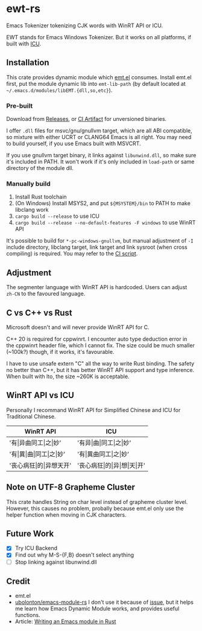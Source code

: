 # ewt-rs

Emacs Tokenizer tokenizing CJK words with WinRT API or ICU.

EWT stands for Emacs Windows Tokenizer. But it works on all platforms, if built with [ICU](https://github.com/unicode-org/icu4x).

## Installation

This crate provides dynamic module which [emt.el](https://github.com/roife/emt) consumes. Install emt.el first, put the module dynamic lib into `emt-lib-path` (by default located at `~/.emacs.d/modules/libEMT.{dll,so,etc}`).

### Pre-built

Download from [Releases](https://github.com/Master-Hash/ewt-rs/releases), or [CI Artifact](https://github.com/Master-Hash/ewt-rs/actions/workflows/build.yml) for unversioned binaries.

<!-- Please ignore the binary from Releases page. -->

I offer `.dll` files for msvc/gnu/gnullvm target, which are all ABI compatible, so mixture with either UCRT or CLANG64 Emacs is all right. You may need to build yourself, if you use Emacs built with MSVCRT.

If you use gnullvm target binary, it links against `libunwind.dll`, so make sure it's included in PATH. It won't work if it's only included in `load-path` or same directory of the module dll.

### Manually build

1. Install Rust toolchain
2. (On Windows) Install MSYS2, and put `${MSYSTEM}/bin` to PATH to make libclang work
3. `cargo build --release` to use ICU
4. `cargo build --release --no-default-features -F windows` to use WinRT API

It's possible to build for `*-pc-windows-gnullvm`, but manual adjustment of `-I` include directory, libclang target, link target and link sysroot (when cross compiling) is required. You may refer to the [CI script](https://github.com/Master-Hash/ewt-rs/blob/main/.github/workflows/build.yml).

## Adjustment

The segmenter language with WinRT API is hardcoded. Users can adjust `zh-CN` to the favoured language.

## C vs C++ vs Rust

Microsoft doesn't and will never provide WinRT API for C.

C++ 20 is required for cppwinrt. I encounter auto type deduction error in the cppwinrt header file, which I cannot fix. The size could be much smaller (~100k?) though, if it works, it's favourable.

I have to use unsafe extern "C" all the way to write Rust binding. The safety no better than C++, but it has better WinRT API support and type inference. When built with lto, the size ~260K is acceptable.

## WinRT API vs ICU

Personally I recommand WinRT API for Simplified Chinese and ICU for Traditional Chinese.

| WinRT API | ICU |
|-------|-------|
| '有\|异曲同工\|之\|妙' | '有异\|曲\|同工\|之\|妙' |
| '有\|異\|曲\|同工\|之\|妙' | '有\|異曲同工\|之\|妙' |
| '丧心病狂\|的\|异想天开' | '丧心病狂\|的\|异\|想\|天\|开' |

## Note on UTF-8 Grapheme Cluster

This crate handles String on char level instead of grapheme cluster level. However, this causes no problem, probally because emt.el only use the helper function when moving in CJK characters.

## Future Work

- [x] Try ICU Backend
- [x] Find out why M-S-{F,B} doesn't select anything
- [ ] Stop linking against libunwind.dll

## Credit

* emt.el
* [ubolonton/emacs-module-rs](https://github.com/ubolonton/emacs-module-rs) I don't use it because of [issue](https://github.com/ubolonton/emacs-module-rs/issues/60), but it helps me learn how Emacs Dynamic Module works, and provides useful functions.
* Article: [Writing an Emacs module in Rust](https://ryanfaulhaber.com/posts/first-emacs-module-rust/)
